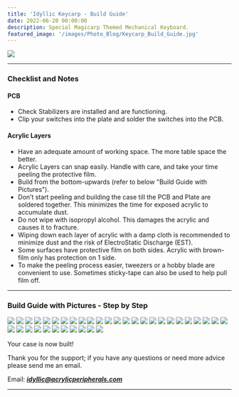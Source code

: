 ```yaml
---
title: 'Idyllic Keycarp - Build Guide'
date: 2022-06-20 00:00:00
description: Special Magicarp Themed Mechanical Keyboard.
featured_image: '/images/Photo_Blog/Keycarp_Build_Guide.jpg'
---
```


<div class="gallery2" data-columns="2">
	<img src="/images/Photo_Blog/Keycarp_Build_Guide.jpg">
</div>

---

### Checklist and Notes

#### PCB
- Check Stabilizers are installed and are functioning. 
- Clip your switches into the plate and solder the switches into the PCB.

#### Acrylic Layers
- Have an adequate amount of working space. The more table space the better.
- Acrylic Layers can snap easily. Handle with care, and take your time peeling the protective film. 
- Build from the bottom-upwards (refer to below "Build Guide with Pictures"). 
- Don’t start peeling and building the case till the PCB and Plate are soldered together. This minimizes the time for exposed acrylic to accumulate dust. 
- Do not wipe with isopropyl alcohol. This damages the acrylic and causes it to fracture. 
- Wiping down each layer of acrylic with a damp cloth is recommended to minimize dust and the risk of ElectroStatic Discharge (EST). 
- Some surfaces have protective film on both sides. Acrylic with brown-film only has protection on 1 side. 
- To make the peeling process easier, tweezers or a hobby blade are convenient to use. Sometimes sticky-tape can also be used to help pull film off.

---

### Build Guide with Pictures - Step by Step

<div class="gallery2" data-columns="1">
	<img src="/images/Photo_Blog/Keycarp_Build_0035.jpg">
	<img src="/images/Photo_Blog/Keycarp_Build_0034.jpg">
	<img src="/images/Photo_Blog/Keycarp_Build_0033.jpg">
	<img src="/images/Photo_Blog/Keycarp_Build_0032.jpg">
	<img src="/images/Photo_Blog/Keycarp_Build_0031.jpg">
	<img src="/images/Photo_Blog/Keycarp_Build_0030.jpg">
	<img src="/images/Photo_Blog/Keycarp_Build_0029.jpg">
	<img src="/images/Photo_Blog/Keycarp_Build_0028.jpg">
	<img src="/images/Photo_Blog/Keycarp_Build_0027.jpg">
	<img src="/images/Photo_Blog/Keycarp_Build_0026.jpg">
	<img src="/images/Photo_Blog/Keycarp_Build_0025.jpg">
	<img src="/images/Photo_Blog/Keycarp_Build_0024.jpg">
	<img src="/images/Photo_Blog/Keycarp_Build_0023.jpg">
	<img src="/images/Photo_Blog/Keycarp_Build_0022.jpg">
	<img src="/images/Photo_Blog/Keycarp_Build_0021.jpg">
	<img src="/images/Photo_Blog/Keycarp_Build_0020.jpg">
	<img src="/images/Photo_Blog/Keycarp_Build_0019.jpg">
	<img src="/images/Photo_Blog/Keycarp_Build_0018.jpg">
	<img src="/images/Photo_Blog/Keycarp_Build_0017.jpg">
	<img src="/images/Photo_Blog/Keycarp_Build_0016.jpg">
	<img src="/images/Photo_Blog/Keycarp_Build_0015.jpg">
	<img src="/images/Photo_Blog/Keycarp_Build_0014.jpg">
	<img src="/images/Photo_Blog/Keycarp_Build_0013.jpg">
	<img src="/images/Photo_Blog/Keycarp_Build_0012.jpg">
	<img src="/images/Photo_Blog/Keycarp_Build_0011.jpg">
	<img src="/images/Photo_Blog/Keycarp_Build_0010.jpg">
	<img src="/images/Photo_Blog/Keycarp_Build_0009.jpg">
	<img src="/images/Photo_Blog/Keycarp_Build_0008.jpg">
	<img src="/images/Photo_Blog/Keycarp_Build_0007.jpg">
	<img src="/images/Photo_Blog/Keycarp_Build_0006.jpg">
	<img src="/images/Photo_Blog/Keycarp_Build_0005.jpg">
	<img src="/images/Photo_Blog/Keycarp_Build_0004.jpg">
	<img src="/images/Photo_Blog/Keycarp_Build_0003.jpg">
	<img src="/images/Photo_Blog/Keycarp_Build_0002.jpg">
	<img src="/images/Photo_Blog/Keycarp_Build_0001.jpg">
	<img src="/images/Photo_Blog/Keycarp_Build_0000.jpg">
</div>


Your case is now built!

Thank you for the support; if you have any questions or need more advice please send me an email.

Email: ***idyllic@acrylicperipherals.com***

---
